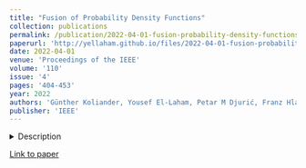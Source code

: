 ```yaml
---
title: "Fusion of Probability Density Functions"
collection: publications
permalink: /publication/2022-04-01-fusion-probability-density-functions
paperurl: 'http://yellaham.github.io/files/2022-04-01-fusion-probability-density-functions.pdf'
date: 2022-04-01
venue: 'Proceedings of the IEEE'
volume: '110'
issue: '4'
pages: '404-453'
year: 2022
authors: 'Günther Koliander, Yousef El-Laham, Petar M Djurić, Franz Hlawatsch'
publisher: 'IEEE'
---
```


<details>
<summary>Description</summary>
<br>
Fusing probabilistic information is a fundamental task in signal and data processing with relevance to many fields of 
technology and science. In this work, we investigate the fusion of multiple probability density functions (pdfs) of a 
continuous random variable or vector. Although the case of continuous random variables and the problem of pdf fusion 
frequently arise in multisensor signal processing, statistical inference, and machine learning, a universally accepted 
method for pdf fusion does not exist. The diversity of approaches, perspectives, and solutions related to pdf fusion 
motivates a unified presentation of the theory and methodology of the field. We discuss three different approaches to 
fusing pdfs. In the axiomatic approach, the fusion rule is defined indirectly by a set of properties (axioms). In the 
optimization approach, it is the result of minimizing an objective function that involves an information-theoretic 
divergence or a distance measure. In the supra-Bayesian approach, the fusion center interprets the pdfs to be fused as 
random observations. Our work is partly a survey, reviewing in a structured and coherent fashion many of the concepts 
and methods that have been developed in the literature. In addition, we present new results for each of the three 
approaches. Our original contributions include new fusion rules, axioms, and axiomatic and optimization-based 
characterizations; a new formulation of supra-Bayesian fusion in terms of finite-dimensional parametrizations; and a 
study of supra-Bayesian fusion of posterior pdfs for linear Gaussian models.
</details>

[Link to paper](http://yellaham.github.io/files/2022-04-01-fusion-probability-density-functions.pdf)